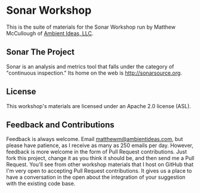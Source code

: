 # Sonar Workshop
This is the suite of materials for the Sonar Workshop run by Matthew McCullough of [Ambient Ideas, LLC](http://ambientideas.com).

## Sonar The Project
Sonar is an analysis and metrics tool that falls under the category of "continuous inspection." Its home on the web is http://sonarsource.org.

## License
This workshop's materials are licensed under an Apache 2.0 license (ASL).

## Feedback and Contributions
Feedback is always welcome. Email matthewm@ambientideas.com, but please have patience, as I receive as many as 250 emails per day. However, feedback is more welcome in the form of Pull Request contributions. Just fork this project, change it as you think it should be, and then send me a Pull Request. You'll see from other workshop materials that I host on GitHub that I'm very open to accepting Pull Request contributions. It gives us a place to have a conversation in the open about the integration of your suggestion with the existing code base.